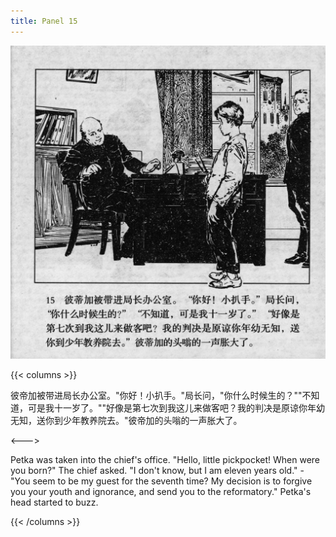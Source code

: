 ```yaml
---
title: Panel 15
---
```


![biao page](./../../../images/biao/seifert0726_biao_0019_015.jpg)

{{< columns >}}

彼帝加被带进局长办公室。"你好！小扒手。"局长问，"你什么时候生的？""不知道，可是我十一岁了。""好像是第七次到我这儿来做客吧？我的判决是原谅你年幼无知，送你到少年教养院去。"彼帝加的头嗡的一声胀大了。

<--->

Petka was taken into the chief\'s office. "Hello, little pickpocket! When were you born?" The chief asked. "I don't know, but I am eleven years old." - "You seem to be my guest for the seventh time? My decision is to forgive you your youth and ignorance, and send you to the reformatory." Petka's head started to buzz.

{{< /columns >}}